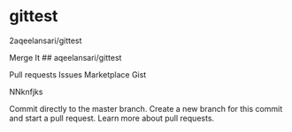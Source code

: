 # gittest

2aqeelansari/gittest

Merge It ## aqeelansari/gittest






Pull requests
Issues
Marketplace
Gist
 






NNknfjks


 Commit directly to the master branch.
  Create a new branch for this commit and start a pull request. Learn more about pull requests.
